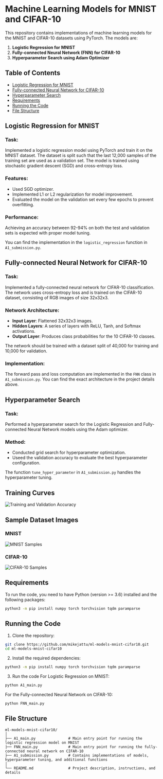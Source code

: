 # Machine Learning Models for MNIST and CIFAR-10

This repository contains implementations of machine learning models for the MNIST and CIFAR-10 datasets using PyTorch. The models are:

1. **Logistic Regression for MNIST**
2. **Fully-connected Neural Network (FNN) for CIFAR-10**
3. **Hyperparameter Search using Adam Optimizer**

## Table of Contents
- [Logistic Regression for MNIST](#logistic-regression-for-mnist)
- [Fully-connected Neural Network for CIFAR-10](#fully-connected-neural-network-for-cifar-10)
- [Hyperparameter Search](#hyperparameter-search)
- [Requirements](#requirements)
- [Running the Code](#running-the-code)
- [File Structure](#file-structure)

## Logistic Regression for MNIST

### Task:
Implemented a logistic regression model using PyTorch and train it on the MNIST dataset. The dataset is split such that the last 12,000 samples of the training set are used as a validation set. The model is trained using stochastic gradient descent (SGD) and cross-entropy loss.

### Features:
- Used SGD optimizer.
- Implemented L1 or L2 regularization for model improvement.
- Evaluated the model on the validation set every few epochs to prevent overfitting.

### Performance:
Achieving an accuracy between 92-94% on both the test and validation sets is expected with proper model tuning.

You can find the implementation in the `logistic_regression` function in `A1_submission.py`.

## Fully-connected Neural Network for CIFAR-10

### Task:
Implemented a fully-connected neural network for CIFAR-10 classification. The network uses cross-entropy loss and is trained on the CIFAR-10 dataset, consisting of RGB images of size 32x32x3.

### Network Architecture:
- **Input Layer**: Flattened 32x32x3 images.
- **Hidden Layers**: A series of layers with ReLU, Tanh, and Softmax activations.
- **Output Layer**: Produces class probabilities for the 10 CIFAR-10 classes.

The network should be trained with a dataset split of 40,000 for training and 10,000 for validation.

### Implementation:
The forward pass and loss computation are implemented in the `FNN` class in `A1_submission.py`. You can find the exact architecture in the project details above.

## Hyperparameter Search

### Task:
Performed a hyperparameter search for the Logistic Regression and Fully-connected Neural Network models using the Adam optimizer.

### Method:
- Conducted grid search for hyperparameter optimization.
- Useed the validation accuracy to evaluate the best hyperparameter configuration.

The function `tune_hyper_parameter` in `A1_submission.py` handles the hyperparameter tuning.

## Training Curves

![Training and Validation Accuracy](assets/training_curves.png)

## Sample Dataset Images

### MNIST
![MNIST Samples](ml-models-mnist-cifar10/MNIST%20Sample%20Digits.png)

### CIFAR-10
![CIFAR-10 Samples](ml-models-mnist-cifar10/CIFAR%2010%20Image%20Samples.png)
## Requirements

To run the code, you need to have Python (version >= 3.6) installed and the following packages:

```bash
python3 -m pip install numpy torch torchvision tqdm paramparse
```
## Running the Code
1. Clone the repository:
```bash
git clone https://github.com/mikejattu/ml-models-mnist-cifar10.git
cd ml-models-mnist-cifar10
```
2. Install the required dependencies:
```bash
python3 -m pip install numpy torch torchvision tqdm paramparse
```
3. Run the code
   For Logistic Regression on MNIST:
```bash
python A1_main.py
```
  For the Fully-connected Neural Network on CIFAR-10:
```bash
python FNN_main.py
```

## File Structure
```
ml-models-mnist-cifar10/
│
├── A1_main.py               # Main entry point for running the logistic regression model on MNIST
├── FNN_main.py              # Main entry point for running the fully-connected neural network on CIFAR-10
├── A1_submission.py         # Contains implementations of models, hyperparameter tuning, and additional functions
│
└── README.md                # Project description, instructions, and details
```
